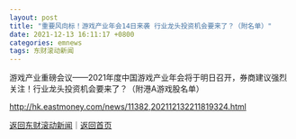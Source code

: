 ```yaml
---
layout: post
title: "重要风向标！游戏产业年会14日来袭 行业龙头投资机会要来了？（附名单）"
date: 2021-12-13 16:11:17 +0800
categories: emnews
tags: 东财滚动新闻
---
```


游戏产业重磅会议——2021年度中国游戏产业年会将于明日召开，券商建议强烈关注！行业龙头投资机会要来了？（附港A游戏股名单）

<http://hk.eastmoney.com/news/11382,202112132211819324.html>

[返回东财滚动新闻](//finews.withounder.com/emnews/)｜[返回首页](//finews.withounder.com/)